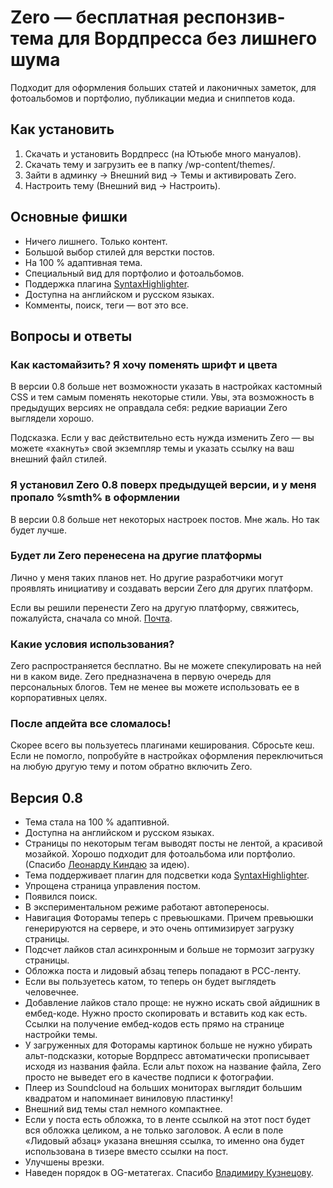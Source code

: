 # Zero — бесплатная респонзив-тема для Вордпресса без лишнего шума

Подходит для оформления больших статей и лаконичных заметок, для фотоальбомов и портфолио, публикации медиа и сниппетов кода.

## Как установить

1. Скачать и установить Вордпресс (на Ютьюбе много мануалов).
2. Скачать тему и загрузить ее в папку /wp-content/themes/.
3. Зайти в админку → Внешний вид → Темы и активировать Zero.
4. Настроить тему (Внешний вид → Настроить).

## Основные фишки

* Ничего лишнего. Только контент.
* Большой выбор стилей для верстки постов.
* На 100 % адаптивная тема.
* Специальный вид для портфолио и фотоальбомов.
* Поддержка плагина [SyntaxHighlighter](http://wordpress.org/plugins/syntaxhighlighter/).
* Доступна на английском и русском языках.
* Комменты, поиск, теги — вот это все.

## Вопросы и ответы

### Как кастомайзить? Я хочу поменять шрифт и цвета

В версии 0.8 больше нет возможности указать в настройках кастомный CSS и тем самым поменять некоторые стили. Увы, эта возможность в предыдущих версиях не оправдала себя: редкие вариации Zero выглядели хорошо.

Подсказка. Если у вас действительно есть нужда изменить Zero — вы можете «хакнуть» свой экземпляр темы и указать ссылку на ваш внешний файл стилей.

### Я установил Zero 0.8 поверх предыдущей версии, и у меня пропало %smth% в оформлении

В версии 0.8 больше нет некоторых настроек постов. Мне жаль. Но так будет лучше.

### Будет ли Zero перенесена на другие платформы

Лично у меня таких планов нет. Но другие разработчики могут проявлять инициативу и создавать версии Zero для других платформ.

Если вы решили перенести Zero на другую платформу, свяжитесь, пожалуйста, сначала со мной. [Почта](mailto:cherenkevich.com@gmail.com).

### Какие условия использования?

Zero распространяется бесплатно. Вы не можете спекулировать на ней ни в каком виде. Zero предназначена в первую очередь для персональных блогов. Тем не менее вы можете использовать ее в корпоративных целях.

### После апдейта все сломалось!

Скорее всего вы пользуетесь плагинами кеширования. Сбросьте кеш. Если не помогло, попробуйте в настройках оформления переключиться на любую другую тему и потом обратно включить Zero.

## Версия 0.8

* Тема стала на 100 % адаптивной.
* Доступна на английском и русском языках.
* Страницы по некоторым тегам выводят посты не лентой, а красивой мозайкой. Хорошо подходит для фотоальбома или портфолио. (Спасибо [Леонарду Киндаю](https://twitter.com/kinday) за идею).
* Тема поддерживает плагин для подсветки кода [SyntaxHighlighter](http://wordpress.org/plugins/syntaxhighlighter/).
* Упрощена страница управления постом.
* Появился поиск.
* В экспериментальном режиме работают автопереносы.
* Навигация Фоторамы теперь с превьюшками. Причем превьюшки генерируются на сервере, и это очень оптимизирует загрузку страницы.
* Подсчет лайков стал асинхронным и больше не тормозит загрузку страницы.
* Обложка поста и лидовый абзац теперь попадают в РСС-ленту.
* Если вы пользуетесь катом, то теперь он будет выглядеть человечнее.
* Добавление лайков стало проще: не нужно искать свой айдишник в ембед-коде. Нужно просто скопировать и вставить код как есть. Ссылки на получение ембед-кодов есть прямо на странице настройки темы.
* У загруженных для Фоторамы картинок больше не нужно убирать альт-подсказки, которые Вордпресс автоматически прописывает исходя из названия файла. Если альт похож на название файла, Zero просто не выведет его в качестве подписи к фотографии.
* Плеер из Soundcloud на больших мониторах выглядит большим квадратом и напоминает виниловую пластинку!
* Внешний вид темы стал немного компактнее.
* Если у поста есть обложка, то в ленте ссылкой на этот пост будет вся обложка целиком, а не только заголовок. А если в поле «Лидовый абзац» указана внешняя ссылка, то именно она будет использована в тизере вместо ссылки на пост.
* Улучшены врезки.
* Наведен порядок в OG-метатегах. Спасибо [Владимиру Кузнецову](https://github.com/mistakster).

